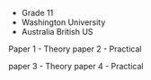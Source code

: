 - Grade 11
- Washington University
- Australia British US 

Paper 1 - Theory
paper 2 - Practical

paper 3 - Theory
paper 4 - Practical
